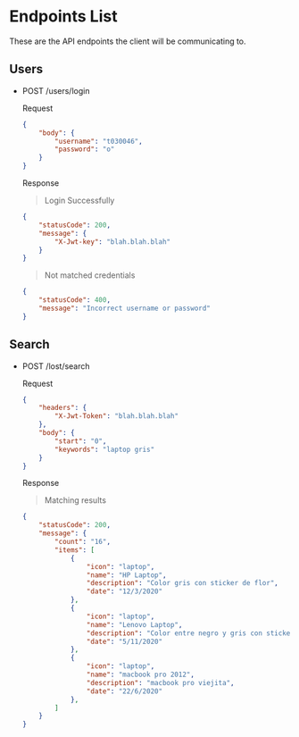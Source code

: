 # Endpoints List

These are the API endpoints the client will be communicating to.

## Users

* POST /users/login

    Request

    ```json
    {
        "body": {
            "username": "t030046",
            "password": "o"
        }
    }
    ```

    Response

    > Login Successfully

    ```json
    {
        "statusCode": 200,
        "message": {
            "X-Jwt-key": "blah.blah.blah"
        }
    }
    ```

    > Not matched credentials

    ```json
    {
        "statusCode": 400,
        "message": "Incorrect username or password"
    }
    ```

## Search

* POST /lost/search

    Request

    ```json
    {
        "headers": {
            "X-Jwt-Token": "blah.blah.blah"
        },
        "body": {
            "start": "0",
            "keywords": "laptop gris"
        }
    }
    ```

    Response

    > Matching results

    ```json
    {
        "statusCode": 200,
        "message": {
            "count": "16",
            "items": [
                {
                    "icon": "laptop",
                    "name": "HP Laptop",
                    "description": "Color gris con sticker de flor",
                    "date": "12/3/2020"
                },
                {
                    "icon": "laptop",
                    "name": "Lenovo Laptop",
                    "description": "Color entre negro y gris con sticker de flor",
                    "date": "5/11/2020"
                },
                {
                    "icon": "laptop",
                    "name": "macbook pro 2012",
                    "description": "macbook pro viejita",
                    "date": "22/6/2020"
                },
            ]
        }
    }
    ```
